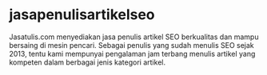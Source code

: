 # jasapenulisartikelseo
Jasatulis.com menyediakan jasa penulis artikel SEO berkualitas dan mampu bersaing di mesin pencari. Sebagai penulis yang sudah menulis SEO sejak 2013, tentu kami mempunyai pengalaman jam terbang menulis artikel yang kompeten dalam berbagai jenis kategori artikel.
